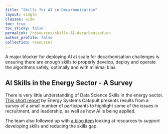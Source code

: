 ```yaml
---
title: "Skills for AI in Decarbonisation"
layout: single
classes: wide
toc: true
toc_sticky: false
permalink: /resources/skills-AI-decarbonisation
author_profile: false
collection: resources
---
```


A major blocker for deploying AI at scale for decarbonisation challenges is ensuring there are enough skills to properly develop, deploy and operate the algorithms safely, optimally and with minimal bias. 

## AI Skills in the Energy Sector - A Survey

There is very little understanding of Data Science Skills in the energy sector. [This short report](https://es.catapult.org.uk/report/data-science-skills-in-the-energy-sector-survey-results/) by Energy Systems Catapult presents results from a survey of a small number of participants to highlight some of the issues in recruitment, and leadership, as well as how AI is being applied.  

The team also followed up with [a blog item](https://es.catapult.org.uk/insight/data-science-skills-in-the-energy-sector-closing-the-gap-elisa-evans/) looking at resources to support developing skills and reducing the skills gap. 
